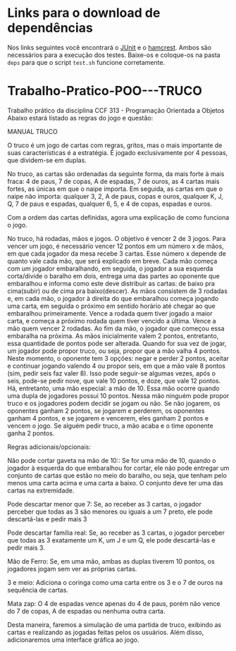 # Links para o download de dependências

Nos links seguintes você encontrará o [JUnit](https://repo1.maven.org/maven2/junit/junit/4.13.2/junit-4.13.2.jar) e o [hamcrest](http://search.maven.org/remotecontent?filepath=org/hamcrest/hamcrest-core/1.3/hamcrest-core-1.3.jar).
Ambos são necessários para a execução dos testes. Baixe-os e coloque-os na pasta `deps` para que o script `test.sh` funcione corretamente.

# Trabalho-Pratico-POO---TRUCO

Trabalho prático da disciplina CCF 313 - Programação Orientada a Objetos
Abaixo estará listado as regras do jogo e questão:

MANUAL TRUCO

O truco é um jogo de cartas com regras, gritos, mas o mais importante de suas características é a estratégia. É jogado exclusivamente por 4 pessoas, que dividem-se em duplas.

No truco, as cartas são ordenadas da seguinte forma, da mais forte à mais fraca: 4 de paus, 7 de copas, A de espadas, 7 de ouros, as 4 cartas mais fortes, as únicas em que o naipe importa. Em seguida, as cartas em que o naipe não importa: qualquer 3, 2, A de paus, copas e ouros, qualquer K, J, Q, 7 de paus e espadas, qualquer 6, 5, e 4 de copas, espadas e ouros.

Com a ordem das cartas definidas, agora uma explicação de como funciona o jogo.

No truco, há rodadas, mãos e jogos. O objetivo é vencer 2 de 3 jogos. Para vencer um jogo, é necessário vencer 12 pontos em um número x de mãos, em que cada jogador da mesa recebe 3 cartas. Esse número x depende de quanto vale cada mão, que será explicado em breve. Cada mão começa com um jogador embaralhando, em seguida, o jogador a sua esquerda corta/divide o baralho em dois, entrega uma das partes ao oponente que embaralhou e informa como este deve distribuir as cartas: de baixo pra cima(subir) ou de cima pra baixo(descer). As mãos consistem de 3 rodadas e, em cada mão, o jogador à direita do que embaralhou começa jogando uma carta, em seguida o próximo em sentido horário até chegar ao que embaralhou primeiramente. Vence a rodada quem tiver jogado a maior carta, e começa a próximo rodada quem tiver vencido a última. Vence a mão quem vencer 2 rodadas. Ao fim da mão, o jogador que começou essa embaralha na próxima. As mãos inicialmente valem 2 pontos, entretanto, essa quantidade de pontos pode ser alterada. Quando for sua vez de jogar, um jogador pode propor truco, ou seja, propor que a mão valha 4 pontos. Neste momento, o oponente tem 3 opções: negar e perder 2 pontos, aceitar e continuar jogando valendo 4 ou propor seis, em que a mão vale 8 pontos (sim, pedir seis faz valer 8). Isso pode seguir-se algumas vezes, após o seis, pode-se pedir nove, que vale 10 pontos, e doze, que vale 12 pontos. Há, entretanto, uma mão especial: a mão de 10. Essa mão ocorre quando uma dupla de jogadores possui 10 pontos. Nessa mão ninguém pode propor truco e os jogadores podem decidir se jogam ou não. Se não jogarem, os oponentes ganham 2 pontos, se jogarem e perderem, os oponentes ganham 4 pontos, e se jogarem e vencerem, eles ganham 2 pontos e vencem o jogo. Se alguém pedir truco, a mão acaba e o time oponente ganha 2 pontos.

Regras adicionais/opcionais:

Não pode cortar gaveta na mão de 10:: Se for uma mão de 10, quando o jogador à esquerda do que embaralhou for cortar, ele não pode entregar um conjunto de cartas que estão no meio do baralho, ou seja, que tenham pelo menos uma carta acima e uma carta a baixo. O conjunto deve ter uma das cartas na extremidade.

Pode descartar menor que 7: Se, ao receber as 3 cartas, o jogador perceber que todas as 3 são menores ou iguais a um 7 preto, ele pode descartá-las e pedir mais 3

Pode descartar família real: Se, ao receber as 3 cartas, o jogador perceber que todas as 3 exatamente um K, um J e um Q, ele pode descartá-las e pedir mais 3.

Mão de Ferro: Se, em uma mão, ambas as duplas tiverem 10 pontos, os jogadores jogam sem ver as próprias cartas.

3 e meio: Adiciona o coringa como uma carta entre os 3 e o 7 de ouros na sequência de cartas.

Mata zap: O 4 de espadas vence apenas do 4 de paus, porém não vence do 7 de copas, A de espadas ou nenhuma outra carta.

Desta maneira, faremos a simulação de uma partida de truco, exibindo as cartas e realizando as jogadas feitas pelos os usuários. Além disso, adicionaremos uma interface gráfica ao jogo.
